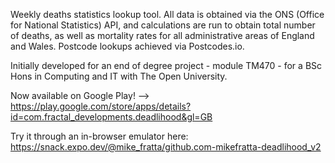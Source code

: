 Weekly deaths statistics lookup tool. All data is obtained via the ONS (Office for National Statistics) API, and calculations are run to obtain total number of deaths, as well as mortality rates for all administrative areas of England and Wales. Postcode lookups achieved via Postcodes.io.

Initially developed for an end of degree project - module TM470 - for a BSc Hons in Computing and IT with The Open University.

Now available on Google Play! --> https://play.google.com/store/apps/details?id=com.fractal_developments.deadlihood&gl=GB

Try it through an in-browser emulator here: https://snack.expo.dev/@mike_fratta/github.com-mikefratta-deadlihood_v2
